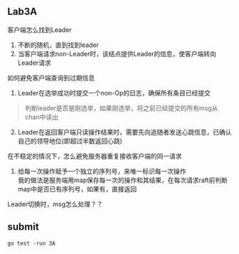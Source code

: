 ## Lab3A

客户端怎么找到Leader  
1. 不断的随机，直到找到leader
2. 当客户端请求non-Leader时，该结点提供Leader的信息，使客户端转向Leader请求

如何避免客户端查询到过期信息  
1. Leader在选举成功时提交一个non-Op的日志，确保所有条目已经提交
> 判断leader是否是刚选举，如果刚选举，将之前已经提交的所有msg从chan中读出  
2. Leader在返回客户端只读操作结果时，需要先向追随者发送心跳信息，已确认自己的领导地位(即超过半数返回心跳)  

在不稳定的情况下，怎么避免服务器重复接收客户端的同一请求  
1. 给每一次操作赋予一个独立的序列号，来唯一标识每一次操作  
我的做法是服务端用map保存每一次的操作和其结果，在每次请求raft前判断map中是否已有序列号，如果有，直接返回

Leader切换时，msg怎么处理？？

## submit
```
go test -run 3A
```